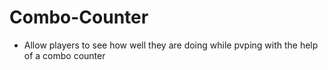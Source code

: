 # Combo-Counter
- Allow players to see how well they are doing while pvping with the help of a combo counter

#
